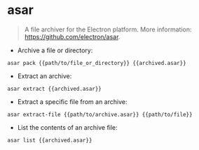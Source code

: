 # asar

> A file archiver for the Electron platform.
> More information: <https://github.com/electron/asar>.

- Archive a file or directory:

`asar pack {{path/to/file_or_directory}} {{archived.asar}}`

- Extract an archive:

`asar extract {{archived.asar}}`

- Extract a specific file from an archive:

`asar extract-file {{path/to/archive.asar}} {{path/to/file}}`

- List the contents of an archive file:

`asar list {{archived.asar}}`
